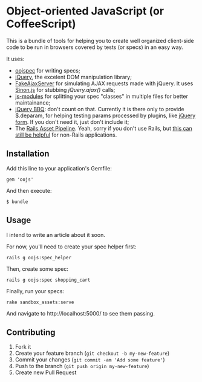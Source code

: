 # Object-oriented JavaScript (or CoffeeScript)

This is a bundle of tools for helping you to create well organized client-side
code to be run in browsers covered by tests (or specs) in an easy way.

It uses:

- [oojspec](https://github.com/rosenfeld/oojspec) for writing specs;
- [jQuery](http://jquery.com/), the excelent DOM manipulation library;
- [FakeAjaxServer](https://github.com/rosenfeld/fake-ajax-server) for
simulating AJAX requests made with jQuery. It uses
[Sinon.js](http://sinonjs.org/) for stubbing _jQuery.ajax()_ calls;
- [js-modules](https://github.com/rosenfeld/js-modules) for splitting
your spec "classes" in multiple files for better maintainance;
- [jQuery BBQ](https://github.com/cowboy/jquery-bbq/):
don't count on that. Currently it is there only to provide $.deparam,
for helping testing params processed by plugins, like
[jQuery form](http://jquery.malsup.com/form/). If you don't need
it, just don't include it;
- The [Rails Asset Pipeline](http://guides.rubyonrails.org/asset_pipeline.html).
Yeah, sorry if you don't use Rails, but
[this can still be helpful](https://github.com/rosenfeld/jasmine_assets_enabler/tree/oojs)
for non-Rails applications.

## Installation

Add this line to your application's Gemfile:

    gem 'oojs'

And then execute:

    $ bundle

## Usage

I intend to write an article about it soon.

For now, you'll need to create your spec helper first:

    rails g oojs:spec_helper

Then, create some spec:

    rails g oojs:spec shopping_cart

Finally, run your specs:

    rake sandbox_assets:serve

And navigate to http://localhost:5000/ to see them passing.

## Contributing

1. Fork it
2. Create your feature branch (`git checkout -b my-new-feature`)
3. Commit your changes (`git commit -am 'Add some feature'`)
4. Push to the branch (`git push origin my-new-feature`)
5. Create new Pull Request
